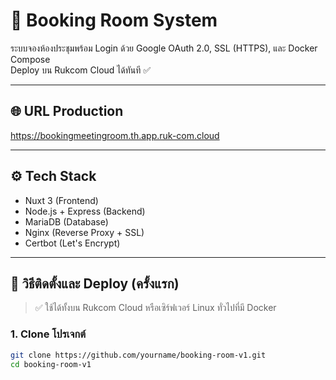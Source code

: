 # 🏢 Booking Room System

ระบบจองห้องประชุมพร้อม Login ด้วย Google OAuth 2.0, SSL (HTTPS), และ Docker Compose  
Deploy บน Rukcom Cloud ได้ทันที ✅

---

## 🌐 URL Production
https://bookingmeetingroom.th.app.ruk-com.cloud

---

## ⚙️ Tech Stack
- Nuxt 3 (Frontend)
- Node.js + Express (Backend)
- MariaDB (Database)
- Nginx (Reverse Proxy + SSL)
- Certbot (Let's Encrypt)

---

## 🚀 วิธีติดตั้งและ Deploy (ครั้งแรก)

> ✅ ใช้ได้ทั้งบน Rukcom Cloud หรือเซิร์ฟเวอร์ Linux ทั่วไปที่มี Docker

### 1. Clone โปรเจกต์

```bash
git clone https://github.com/yourname/booking-room-v1.git
cd booking-room-v1
